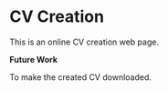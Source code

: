 # CV Creation
This is an online CV creation web page.

**Future Work**

To make the created CV downloaded.

